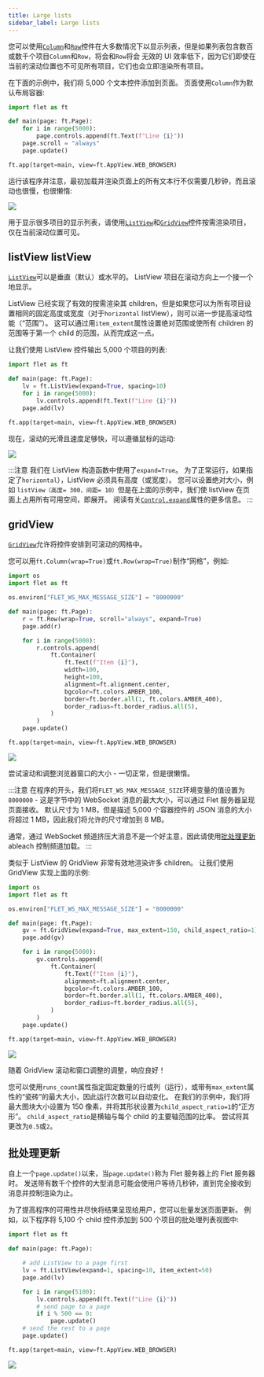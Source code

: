 ```yaml
---
title: Large lists
sidebar_label: Large lists
---
```


您可以使用[`Column`](/docs/controls/column)和[`Row`](/docs/controls/row)控件在大多数情况下以显示列表，但是如果列表包含数百或数千个项目`Column`和`Row`，将会和`Row`将会 无效的 UI 效率低下，因为它们即使在当前的滚动位置也不可见所有项目，它们也会立即渲染所有项目。

在下面的示例中，我们将 5,000 个文本控件添加到页面。 页面使用`Column`作为默认布局容器:

```python
import flet as ft

def main(page: ft.Page):
    for i in range(5000):
        page.controls.append(ft.Text(f"Line {i}"))
    page.scroll = "always"
    page.update()

ft.app(target=main, view=ft.AppView.WEB_BROWSER)
```

运行该程序并注意，最初加载并渲染页面上的所有文本行不仅需要几秒钟，而且滚动也很慢，也很懒惰:

<img src="/website/img/docs/getting-started/scroll-column.gif" className="screenshot-50" />

用于显示很多项目的显示列表，请使用[`ListView`](/docs/controls/listview)和[`GridView`](/docs/controls/gridview)控件按需渲染项目，仅在当前滚动位置可见。

## listView listView

[`ListView`](/docs/controls/listview)可以是垂直（默认）或水平的。 ListView 项目在滚动方向上一个接一个地显示。

ListView 已经实现了有效的按需渲染其 children，但是如果您可以为所有项目设置相同的固定高度或宽度（对于`horizontal` listView），则可以进一步提高滚动性能（“范围”）。 这可以通过用`item_extent`属性设置绝对范围或使所有 children 的范围等于第一个 child 的范围，从而完成这一点。

让我们使用 ListView 控件输出 5,000 个项目的列表:

```python
import flet as ft

def main(page: ft.Page):
    lv = ft.ListView(expand=True, spacing=10)
    for i in range(5000):
        lv.controls.append(ft.Text(f"Line {i}"))
    page.add(lv)

ft.app(target=main, view=ft.AppView.WEB_BROWSER)
```

现在，滚动的光滑且速度足够快，可以遵循鼠标的运动:

<img src="/website/img/docs/getting-started/scroll-listview.gif" className="screenshot-50" />

:::注意
我们在 ListView 构造函数中使用了`expand=True`。 为了正常运行，如果指定了`horizontal`），ListView 必须具有高度（或宽度）。 您可以设置绝对大小，例如 `listView（高度= 300，间距= 10）`但是在上面的示例中，我们使 listView 在页面上占用所有可用空间，即展开。 阅读有关[`Control.expand`](/docs/controls#expand)属性的更多信息。
:::

## gridView

[`GridView`](/docs/controls/gridview)允许将控件安排到可滚动的网格中。

您可以用`ft.Column(wrap=True)`或`ft.Row(wrap=True)`制作“网格”，例如:

```python
import os
import flet as ft

os.environ["FLET_WS_MAX_MESSAGE_SIZE"] = "8000000"

def main(page: ft.Page):
    r = ft.Row(wrap=True, scroll="always", expand=True)
    page.add(r)

    for i in range(5000):
        r.controls.append(
            ft.Container(
                ft.Text(f"Item {i}"),
                width=100,
                height=100,
                alignment=ft.alignment.center,
                bgcolor=ft.colors.AMBER_100,
                border=ft.border.all(1, ft.colors.AMBER_400),
                border_radius=ft.border_radius.all(5),
            )
        )
    page.update()

ft.app(target=main, view=ft.AppView.WEB_BROWSER)
```

<img src="/website/img/docs/getting-started/row-wrap-as-grid.png" className="screenshot-50" />

尝试滚动和调整浏览器窗口的大小 - 一切正常，但是很懒惰。

:::注意
在程序的开头，我们将`FLET_WS_MAX_MESSAGE_SIZE`环境变量的值设置为`8000000` - 这是字节中的 WebSocket 消息的最大大小，可以通过 Flet 服务器呈现页面接收。 默认尺寸为 1 MB，但是描述 5,000 个容器控件的 JSON 消息的大小将超过 1 MB，因此我们将允许的尺寸增加到 8 MB。

通常，通过 WebSocket 频道挤压大消息不是一个好主意，因此请使用[批处理更新](#batch-updates) ableach 控制频道加载。
:::

类似于 ListView 的 GridView 非常有效地渲染许多 children。 让我们使用 GridView 实现上面的示例:

```python
import os
import flet as ft

os.environ["FLET_WS_MAX_MESSAGE_SIZE"] = "8000000"

def main(page: ft.Page):
    gv = ft.GridView(expand=True, max_extent=150, child_aspect_ratio=1)
    page.add(gv)

    for i in range(5000):
        gv.controls.append(
            ft.Container(
                ft.Text(f"Item {i}"),
                alignment=ft.alignment.center,
                bgcolor=ft.colors.AMBER_100,
                border=ft.border.all(1, ft.colors.AMBER_400),
                border_radius=ft.border_radius.all(5),
            )
        )
    page.update()

ft.app(target=main, view=ft.AppView.WEB_BROWSER)
```

<img src="/website/img/docs/getting-started/grid-view.png" className="screenshot-50" />

随着 GridView 滚动和窗口调整的调整，响应良好！

您可以使用`runs_count`属性指定固定数量的行或列（运行），或带有`max_extent`属性的“瓷砖”的最大大小，因此运行次数可以自动变化。 在我们的示例中，我们将最大图块大小设置为 150 像素，并将其形状设置为`child_aspect_ratio=1`的“正方形”。 `child_aspect_ratio`是横轴与每个 child 的主要轴范围的比率。 尝试将其更改为`0.5`或`2`。

## 批处理更新

自上一个`page.update()`以来，当`page.update()`称为 Flet 服务器上的 Flet 服务器时。 发送带有数千个控件的大型消息可能会使用户等待几秒钟，直到完全接收到消息并控制渲染为止。

为了提高程序的可用性并尽快将结果呈现给用户，您可以批量发送页面更新。 例如，以下程序将 5,100 个 child 控件添加到 500 个项目的批处理列表视图中:

```python
import flet as ft

def main(page: ft.Page):

    # add ListView to a page first
    lv = ft.ListView(expand=1, spacing=10, item_extent=50)
    page.add(lv)

    for i in range(5100):
        lv.controls.append(ft.Text(f"Line {i}"))
        # send page to a page
        if i % 500 == 0:
            page.update()
    # send the rest to a page
    page.update()

ft.app(target=main, view=ft.AppView.WEB_BROWSER)
```

<img src="/website/img/docs/getting-started/sending-page-updates-in-batches.png" className="screenshot-50" />
